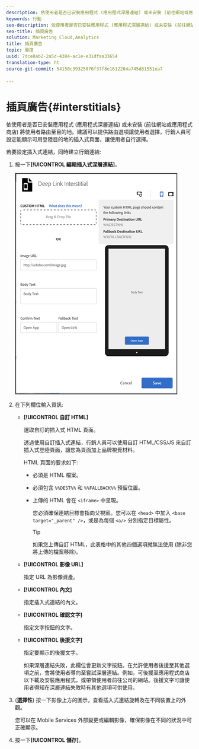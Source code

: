 ```yaml
---
description: 依使用者是否已安裝應用程式 (應用程式深層連結) 或未安裝 (前往網站或應用程式商店) 將使用者路由至目的地。
keywords: 行動
seo-description: 依使用者是否已安裝應用程式 (應用程式深層連結) 或未安裝 (前往網站或應用程式商店) 將使用者路由至目的地。
seo-title: 插頁廣告
solution: Marketing Cloud,Analytics
title: 插頁廣告
topic: 量度
uuid: 7dce8ab2-2a5d-4384-ac1e-e31dfaa33654
translation-type: ht
source-git-commit: 54150c39325070f37f8e1612204a745d81551ea7

---
```



# 插頁廣告{#interstitials}

依使用者是否已安裝應用程式 (應用程式深層連結) 或未安裝 (前往網站或應用程式商店) 將使用者路由至目的地。建議可以提供路由選項讓使用者選擇，行銷人員可設定能顯示可用登陸目的地的插入式頁面，讓使用者自行選擇。

若要設定插入式連結，同時建立行銷連結:

1. 按一下&#x200B;**[!UICONTROL 編輯插入式深層連結]**。

   ![插入式深層連結](assets/interstitial2.png)

1. 在下列欄位輸入資訊:

   * **[!UICONTROL 自訂 HTML]**

      選取自訂的插入式 HTML 頁面。

      透過使用自訂插入式連結，行銷人員可以使用自訂 HTML/CSS/JS 來自訂插入式登陸頁面，讓您為頁面加上品牌視覺材料。

      HTML 頁面的要求如下:

      * 必須是 HTML 檔案。
      * 必須包含 `%%DEST%%` 和 `%%FALLBACK%%` 預留位置。
      * 上傳的 HTML 會在 `<iframe>` 中呈現。

         您必須確保連結目標會指向父視窗。您可以在 `<head>` 中加入 `<base target="_parent" />`，或是為每個 `<a/>` 分別指定目標屬性。

         >[!TIP]
         >
         >如果您上傳自訂 HTML，此表格中的其他四個選項就無法使用 (除非您將上傳的檔案移除)。
   * **[!UICONTROL 影像 URL]**

      指定 URL 為影像資產。

   * **[!UICONTROL 內文]**

      指定插入式連結的內文。

   * **[!UICONTROL 確認文字]**

      指定文字按鈕的文字。

   * **[!UICONTROL 後援文字]**

      指定要顯示的後援文字。

      如果深層連結失敗，此欄位會更新文字按鈕。在允許使用者後援至其他選項之前，會將使用者導向至嘗試深層連結。例如，可後援至應用程式商店以下載及安裝應用程式，或帶領使用者前往公司的網站。後援文字可讓使用者得知在深層連結失敗時有其他選項可供使用。


1. (**選擇性**) 按一下影像上方的圖示，查看插入式連結旋轉及在不同裝置上的外觀。

   您可以在 Mobile Services 外部變更或編輯影像，確保影像在不同的狀況中可正確顯示。
1. 按一下&#x200B;**[!UICONTROL 儲存]**。
